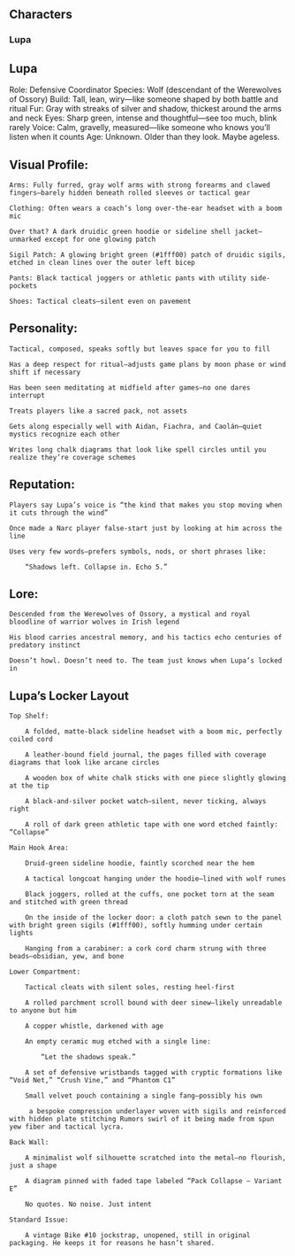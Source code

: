 ## **Characters**

### **Lupa**
## Lupa

Role: Defensive Coordinator
Species: Wolf (descendant of the Werewolves of Ossory)
Build: Tall, lean, wiry—like someone shaped by both battle and ritual
Fur: Gray with streaks of silver and shadow, thickest around the arms and neck
Eyes: Sharp green, intense and thoughtful—see too much, blink rarely
Voice: Calm, gravelly, measured—like someone who knows you’ll listen when it counts
Age: Unknown. Older than they look. Maybe ageless.
## Visual Profile:

    Arms: Fully furred, gray wolf arms with strong forearms and clawed fingers—barely hidden beneath rolled sleeves or tactical gear

    Clothing: Often wears a coach’s long over-the-ear headset with a boom mic

    Over that? A dark druidic green hoodie or sideline shell jacket—unmarked except for one glowing patch

    Sigil Patch: A glowing bright green (#1fff00) patch of druidic sigils, etched in clean lines over the outer left bicep

    Pants: Black tactical joggers or athletic pants with utility side-pockets

    Shoes: Tactical cleats—silent even on pavement

## Personality:

    Tactical, composed, speaks softly but leaves space for you to fill

    Has a deep respect for ritual—adjusts game plans by moon phase or wind shift if necessary

    Has been seen meditating at midfield after games—no one dares interrupt

    Treats players like a sacred pack, not assets

    Gets along especially well with Aidan, Fiachra, and Caolán—quiet mystics recognize each other

    Writes long chalk diagrams that look like spell circles until you realize they’re coverage schemes

## Reputation:

    Players say Lupa’s voice is “the kind that makes you stop moving when it cuts through the wind”

    Once made a Narc player false-start just by looking at him across the line

    Uses very few words—prefers symbols, nods, or short phrases like:

        “Shadows left. Collapse in. Echo 5.”

## Lore:

    Descended from the Werewolves of Ossory, a mystical and royal bloodline of warrior wolves in Irish legend

    His blood carries ancestral memory, and his tactics echo centuries of predatory instinct

    Doesn’t howl. Doesn’t need to. The team just knows when Lupa’s locked in

## Lupa’s Locker Layout

    Top Shelf:

        A folded, matte-black sideline headset with a boom mic, perfectly coiled cord

        A leather-bound field journal, the pages filled with coverage diagrams that look like arcane circles

        A wooden box of white chalk sticks with one piece slightly glowing at the tip

        A black-and-silver pocket watch—silent, never ticking, always right

        A roll of dark green athletic tape with one word etched faintly: “Collapse”

    Main Hook Area:

        Druid-green sideline hoodie, faintly scorched near the hem

        A tactical longcoat hanging under the hoodie—lined with wolf runes

        Black joggers, rolled at the cuffs, one pocket torn at the seam and stitched with green thread

        On the inside of the locker door: a cloth patch sewn to the panel with bright green sigils (#1fff00), softly humming under certain lights

        Hanging from a carabiner: a cork cord charm strung with three beads—obsidian, yew, and bone

    Lower Compartment:

        Tactical cleats with silent soles, resting heel-first

        A rolled parchment scroll bound with deer sinew—likely unreadable to anyone but him

        A copper whistle, darkened with age

        An empty ceramic mug etched with a single line:

            “Let the shadows speak.”

        A set of defensive wristbands tagged with cryptic formations like “Void Net,” “Crush Vine,” and “Phantom C1”

        Small velvet pouch containing a single fang—possibly his own

         a bespoke compression underlayer woven with sigils and reinforced with hidden plate stitching Rumors swirl of it being made from spun yew fiber and tactical lycra.

    Back Wall:

        A minimalist wolf silhouette scratched into the metal—no flourish, just a shape

        A diagram pinned with faded tape labeled “Pack Collapse – Variant E”

        No quotes. No noise. Just intent

    Standard Issue:

        A vintage Bike #10 jockstrap, unopened, still in original packaging. He keeps it for reasons he hasn’t shared.